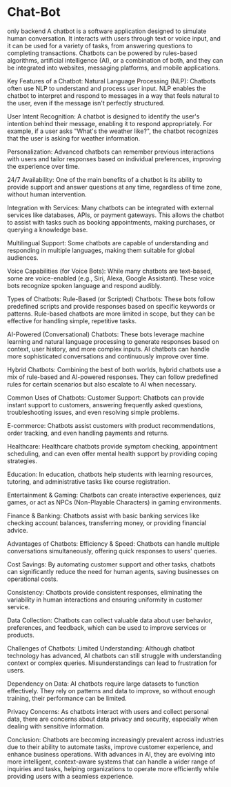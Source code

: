 # Chat-Bot
only backend
A chatbot is a software application designed to simulate human conversation. It interacts with users through text or voice input, and it can be used for a variety of tasks, from answering questions to completing transactions. Chatbots can be powered by rules-based algorithms, artificial intelligence (AI), or a combination of both, and they can be integrated into websites, messaging platforms, and mobile applications.

Key Features of a Chatbot:
Natural Language Processing (NLP): Chatbots often use NLP to understand and process user input. NLP enables the chatbot to interpret and respond to messages in a way that feels natural to the user, even if the message isn't perfectly structured.

User Intent Recognition: A chatbot is designed to identify the user's intention behind their message, enabling it to respond appropriately. For example, if a user asks "What's the weather like?", the chatbot recognizes that the user is asking for weather information.

Personalization: Advanced chatbots can remember previous interactions with users and tailor responses based on individual preferences, improving the experience over time.

24/7 Availability: One of the main benefits of a chatbot is its ability to provide support and answer questions at any time, regardless of time zone, without human intervention.

Integration with Services: Many chatbots can be integrated with external services like databases, APIs, or payment gateways. This allows the chatbot to assist with tasks such as booking appointments, making purchases, or querying a knowledge base.

Multilingual Support: Some chatbots are capable of understanding and responding in multiple languages, making them suitable for global audiences.

Voice Capabilities (for Voice Bots): While many chatbots are text-based, some are voice-enabled (e.g., Siri, Alexa, Google Assistant). These voice bots recognize spoken language and respond audibly.

Types of Chatbots:
Rule-Based (or Scripted) Chatbots: These bots follow predefined scripts and provide responses based on specific keywords or patterns. Rule-based chatbots are more limited in scope, but they can be effective for handling simple, repetitive tasks.

AI-Powered (Conversational) Chatbots: These bots leverage machine learning and natural language processing to generate responses based on context, user history, and more complex inputs. AI chatbots can handle more sophisticated conversations and continuously improve over time.

Hybrid Chatbots: Combining the best of both worlds, hybrid chatbots use a mix of rule-based and AI-powered responses. They can follow predefined rules for certain scenarios but also escalate to AI when necessary.

Common Uses of Chatbots:
Customer Support: Chatbots can provide instant support to customers, answering frequently asked questions, troubleshooting issues, and even resolving simple problems.

E-commerce: Chatbots assist customers with product recommendations, order tracking, and even handling payments and returns.

Healthcare: Healthcare chatbots provide symptom checking, appointment scheduling, and can even offer mental health support by providing coping strategies.

Education: In education, chatbots help students with learning resources, tutoring, and administrative tasks like course registration.

Entertainment & Gaming: Chatbots can create interactive experiences, quiz games, or act as NPCs (Non-Playable Characters) in gaming environments.

Finance & Banking: Chatbots assist with basic banking services like checking account balances, transferring money, or providing financial advice.

Advantages of Chatbots:
Efficiency & Speed: Chatbots can handle multiple conversations simultaneously, offering quick responses to users' queries.

Cost Savings: By automating customer support and other tasks, chatbots can significantly reduce the need for human agents, saving businesses on operational costs.

Consistency: Chatbots provide consistent responses, eliminating the variability in human interactions and ensuring uniformity in customer service.

Data Collection: Chatbots can collect valuable data about user behavior, preferences, and feedback, which can be used to improve services or products.

Challenges of Chatbots:
Limited Understanding: Although chatbot technology has advanced, AI chatbots can still struggle with understanding context or complex queries. Misunderstandings can lead to frustration for users.

Dependency on Data: AI chatbots require large datasets to function effectively. They rely on patterns and data to improve, so without enough training, their performance can be limited.

Privacy Concerns: As chatbots interact with users and collect personal data, there are concerns about data privacy and security, especially when dealing with sensitive information.

Conclusion:
Chatbots are becoming increasingly prevalent across industries due to their ability to automate tasks, improve customer experience, and enhance business operations. With advances in AI, they are evolving into more intelligent, context-aware systems that can handle a wider range of inquiries and tasks, helping organizations to operate more efficiently while providing users with a seamless experience.



